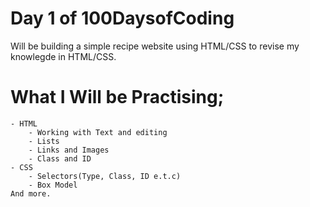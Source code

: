 # Day 1 of 100DaysofCoding

Will be building a simple recipe website using HTML/CSS to revise my knowlegde in HTML/CSS.

# What I Will be Practising;
	- HTML
		- Working with Text and editing
		- Lists
		- Links and Images
		- Class and ID
	- CSS
		- Selectors(Type, Class, ID e.t.c)
		- Box Model
	And more. 
